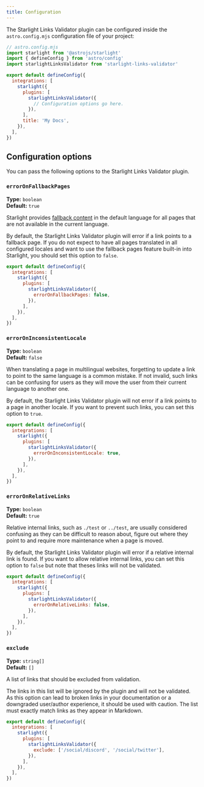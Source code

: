 ```yaml
---
title: Configuration
---
```


The Starlight Links Validator plugin can be configured inside the `astro.config.mjs` configuration file of your project:

```js {11}
// astro.config.mjs
import starlight from '@astrojs/starlight'
import { defineConfig } from 'astro/config'
import starlightLinksValidator from 'starlight-links-validator'

export default defineConfig({
  integrations: [
    starlight({
      plugins: [
        starlightLinksValidator({
          // Configuration options go here.
        }),
      ],
      title: 'My Docs',
    }),
  ],
})
```

## Configuration options

You can pass the following options to the Starlight Links Validator plugin.

### `errorOnFallbackPages`

**Type:** `boolean`  
**Default:** `true`

Starlight provides [fallback content](https://starlight.astro.build/guides/i18n/#fallback-content) in the default language for all pages that are not available in the current language.

By default, the Starlight Links Validator plugin will error if a link points to a fallback page.
If you do not expect to have all pages translated in all configured locales and want to use the fallback pages feature built-in into Starlight, you should set this option to `false`.

```js {6}
export default defineConfig({
  integrations: [
    starlight({
      plugins: [
        starlightLinksValidator({
          errorOnFallbackPages: false,
        }),
      ],
    }),
  ],
})
```

### `errorOnInconsistentLocale`

**Type:** `boolean`  
**Default:** `false`

When translating a page in multilingual websites, forgetting to update a link to point to the same language is a common mistake.
If not invalid, such links can be confusing for users as they will move the user from their current language to another one.

By default, the Starlight Links Validator plugin will not error if a link points to a page in another locale.
If you want to prevent such links, you can set this option to `true`.

```js {6}
export default defineConfig({
  integrations: [
    starlight({
      plugins: [
        starlightLinksValidator({
          errorOnInconsistentLocale: true,
        }),
      ],
    }),
  ],
})
```

### `errorOnRelativeLinks`

**Type:** `boolean`  
**Default:** `true`

Relative internal links, such as `./test` or `../test`, are usually considered confusing as they can be difficult to reason about, figure out where they point to and require more maintenance when a page is moved.

By default, the Starlight Links Validator plugin will error if a relative internal link is found.
If you want to allow relative internal links, you can set this option to `false` but note that theses links will not be validated.

```js {6}
export default defineConfig({
  integrations: [
    starlight({
      plugins: [
        starlightLinksValidator({
          errorOnRelativeLinks: false,
        }),
      ],
    }),
  ],
})
```

### `exclude`

**Type:** `string[]`  
**Default:** `[]`

A list of links that should be excluded from validation.

The links in this list will be ignored by the plugin and will not be validated.
As this option can lead to broken links in your documentation or a downgraded user/author experience, it should be used with caution.
The list must exactly match links as they appear in Markdown.

```js {6}
export default defineConfig({
  integrations: [
    starlight({
      plugins: [
        starlightLinksValidator({
          exclude: ['/social/discord', '/social/twitter'],
        }),
      ],
    }),
  ],
})
```
